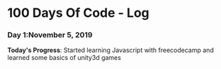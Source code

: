 # 100 Days Of Code - Log

### Day 1:November 5, 2019 


**Today's Progress**: Started learning Javascript with freecodecamp and learned some basics of unity3d games




